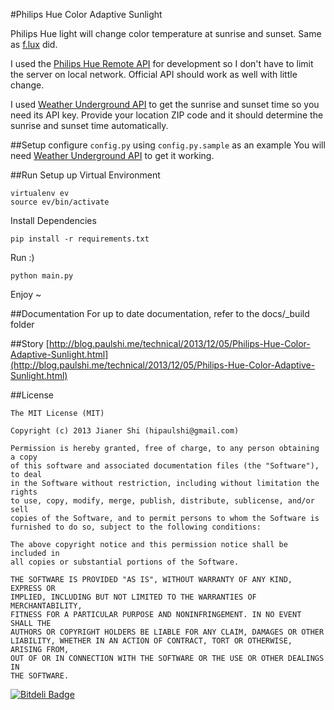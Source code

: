 #Philips Hue Color Adaptive Sunlight

Philips Hue light will change color temperature at sunrise and sunset. Same as [f.lux](http://justgetflux.com) did.

I used the [Philips Hue Remote API](https://github.com/jarvisinc/PhilipsHueRemoteAPI) for development so I don't have to limit the server on local network. Official API should work as well with little change.

I used [Weather Underground API](http://www.wunderground.com/weather/api/) to get the sunrise and sunset time so you need its API key. Provide your location ZIP code and it should determine the sunrise and sunset time automatically.

##Setup
configure ```config.py``` using ```config.py.sample``` as an example
You will need [Weather Underground API](http://www.wunderground.com/weather/api/) to get it working.

##Run
Setup up Virtual Environment

```
virtualenv ev
source ev/bin/activate
```

Install Dependencies

```
pip install -r requirements.txt
```

Run :)

```
python main.py
```

Enjoy ~

##Documentation
For up to date documentation, refer to the docs/_build folder

##Story
[http://blog.paulshi.me/technical/2013/12/05/Philips-Hue-Color-Adaptive-Sunlight.html](http://blog.paulshi.me/technical/2013/12/05/Philips-Hue-Color-Adaptive-Sunlight.html)

##License
```
The MIT License (MIT)

Copyright (c) 2013 Jianer Shi (hipaulshi@gmail.com)

Permission is hereby granted, free of charge, to any person obtaining a copy
of this software and associated documentation files (the "Software"), to deal
in the Software without restriction, including without limitation the rights
to use, copy, modify, merge, publish, distribute, sublicense, and/or sell
copies of the Software, and to permit persons to whom the Software is
furnished to do so, subject to the following conditions:

The above copyright notice and this permission notice shall be included in
all copies or substantial portions of the Software.

THE SOFTWARE IS PROVIDED "AS IS", WITHOUT WARRANTY OF ANY KIND, EXPRESS OR
IMPLIED, INCLUDING BUT NOT LIMITED TO THE WARRANTIES OF MERCHANTABILITY,
FITNESS FOR A PARTICULAR PURPOSE AND NONINFRINGEMENT. IN NO EVENT SHALL THE
AUTHORS OR COPYRIGHT HOLDERS BE LIABLE FOR ANY CLAIM, DAMAGES OR OTHER
LIABILITY, WHETHER IN AN ACTION OF CONTRACT, TORT OR OTHERWISE, ARISING FROM,
OUT OF OR IN CONNECTION WITH THE SOFTWARE OR THE USE OR OTHER DEALINGS IN
THE SOFTWARE.

```

[![Bitdeli Badge](https://d2weczhvl823v0.cloudfront.net/paulshi/philipshuecoloradaptivesunlight/trend.png)](https://bitdeli.com/free "Bitdeli Badge")